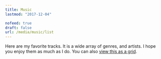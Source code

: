 ```yaml
---
title: Music
lastmod: "2017-12-04"

nofeed: true
draft: false
url: /media/music/list
---
```


Here are my favorite tracks. It is a wide array of genres, and artists. I hope you enjoy them as much as I do. You can also [view this as a grid](/media/music/grid).
